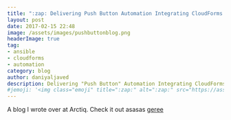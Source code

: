 ```yaml
---
title: ":zap: Delivering Push Button Automation Integrating CloudForms and Ansible Tower"
layout: post
date: 2017-02-15 22:48
image: /assets/images/pushbuttonblog.png
headerImage: true
tag:
- ansible
- cloudforms
- automation
category: blog
author: daniyaljaved
description: Delivering "Push Button" Automation Integrating CloudForms and Ansible Tower
#jemoji: '<img class="emoji" title=":zap:" alt=":zap:" src="https://assets.github.com/images/icons/emoji/unicode/26a1.png" height="20" width="20" align="absmiddle">'
---
```


A blog I wrote over at Arctiq. Check it out asasas <a href="https://www.arctiq.ca/our-blog/integrating-cloudforms-and-ansible-tower/">geree</a>
